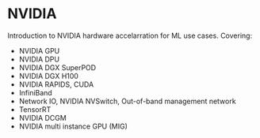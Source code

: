 # NVIDIA

Introduction to NVIDIA hardware accelarration for ML use cases. Covering:

- NVIDIA GPU
- NVIDIA DPU
- NVIDIA DGX SuperPOD
- NVIDIA DGX H100
- NVIDIA RAPIDS, CUDA
- InfiniBand
- Network IO, NVIDIA NVSwitch, Out-of-band management network
- TensorRT
- NVIDIA DCGM
- NVIDIA multi instance GPU (MIG)
